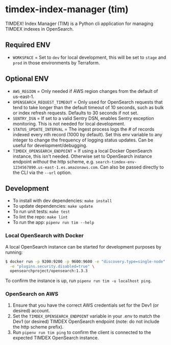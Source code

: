 # timdex-index-manager (tim)

TIMDEX! Index Manager (TIM) is a Python cli application for managing TIMDEX indexes in OpenSearch.

## Required ENV

- `WORKSPACE` = Set to `dev` for local development, this will be set to `stage` and `prod` in those environments by Terraform.

## Optional ENV

- `AWS_REGION` = Only needed if AWS region changes from the default of us-east-1.
- `OPENSEARCH_REQUEST_TIMEOUT` = Only used for OpenSearch requests that tend to take longer than the default timeout of 10 seconds, such as bulk or index refresh requests. Defaults to 30 seconds if not set.
- `SENTRY_DSN` = If set to a valid Sentry DSN, enables Sentry exception monitoring. This is not needed for local development.
- `STATUS_UPDATE_INTERVAL` = The ingest process logs the # of records indexed every nth record (1000 by default). Set this env variable to any integer to change the frequency of logging status updates. Can be useful for development/debugging.
- `TIMDEX_OPENSEARCH_ENDPOINT` = If using a local Docker OpenSearch instance, this isn't needed. Otherwise set to OpenSearch instance endpoint _without_ the http scheme, e.g. `search-timdex-env-1234567890.us-east-1.es.amazonaws.com`. Can also be passed directly to the CLI via the `--url` option.

## Development

- To install with dev dependencies: `make install`
- To update dependencies: `make update`
- To run unit tests: `make test`
- To lint the repo: `make lint`
- To run the app: `pipenv run tim --help`

### Local OpenSearch with Docker

A local OpenSearch instance can be started for development purposes by running:

``` bash
$ docker run -p 9200:9200 -p 9600:9600 -e "discovery.type=single-node" \
  -e "plugins.security.disabled=true" \
  opensearchproject/opensearch:1.3.3
```

To confirm the instance is up, run `pipenv run tim -u localhost ping`.

### OpenSearch on AWS

1. Ensure that you have the correct AWS credentials set for the Dev1 (or desired) account.
2. Set the `TIMDEX_OPENSEARCH_ENDPOINT` variable in your .env to match the Dev1 (or desired) TIMDEX OpenSearch endpoint (note: do not include the http scheme prefix).
3. Run `pipenv run tim ping` to confirm the client is connected to the expected TIMDEX OpenSearch instance.
